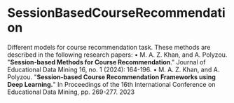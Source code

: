 # SessionBasedCourseRecommendation
Different models for course recommendation task. These methods are described in the following research papers: 
  •	M. A. Z. Khan, and A. Polyzou. "**Session-based Methods for Course Recommendation**." Journal of Educational Data Mining 16, no. 1 (2024): 164-196.
  •	M. A. Z. Khan, and A. Polyzou. "**Session-based Course Recommendation Frameworks using Deep Learning.**" In Proceedings of the 16th International Conference on Educational Data Mining, pp. 269-277. 2023

